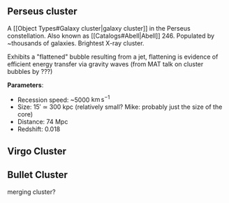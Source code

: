 ## Perseus cluster
A [[Object Types#Galaxy cluster|galaxy cluster]] in the Perseus constellation. Also known as [[Catalogs#Abell|Abell]] 246. Populated by ~thousands of galaxies. Brightest X-ray cluster.

Exhibits a "flattened" bubble resulting from a jet, flattening is evidence of efficient energy transfer via gravity waves (from MAT talk on cluster bubbles by ???)

**Parameters**:
- Recession speed: ~5000 $\mathrm{km}\,\mathrm{s}^{-1}$ 
- Size: $15'$ $\simeq$ $300$ kpc (relatively small? Mike: probably just the size of the core)
- Distance: 74 Mpc 
- Redshift: 0.018


## Virgo Cluster


## Bullet Cluster
merging cluster?
